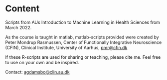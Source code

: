 # Content

Scripts from AUs Introduction to Machine Learning in Health Sciences from March 2022.

As the course is taught in matlab, matlab-scripts provided were created by Peter Mondrup Rasmussen, Center of Functionally Integrative Neuroscience (CFIN), Clinical Institute, University of Aarhus, pmr@cfin.dk

If these R-scripts are used for sharing or teaching, please cite me. Feel free to use on your own and be inspired.

Contact: agdamsbo@clin.au.dk